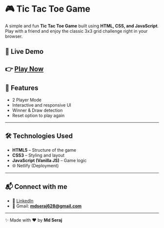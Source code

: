# 🎮 Tic Tac Toe Game  

A simple and fun **Tic Tac Toe Game** built using **HTML, CSS, and JavaScript**.  
Play with a friend and enjoy the classic 3x3 grid challenge right in your browser.  

## 🚀 Live Demo  
👉 [Play Now](https://radiant-seahorse-a7cfd5.netlify.app/)
---

## 🚀 Features
- 2 Player Mode  
- Interactive and responsive UI  
- Winner & Draw detection  
- Reset option to play again  

---

## 🛠️ Technologies Used
- **HTML5** – Structure of the game  
- **CSS3** – Styling and layout  
- **JavaScript (Vanilla JS)** – Game logic  
- 🌐 Netlify (Deployment) 
---

## 📬 Connect with me  
- 💼 [LinkedIn](https://www.linkedin.com/in/md-seraj-16a979283/)  
- 📧 Gmail: **mdseraj628@gmail.com**  

---

✨ Made with ❤️ by **Md Seraj**  

